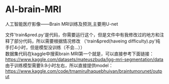 # AI-brain-MRI
人工智能医疗影像——Brain MRI训练及预测,主要用U-net                 

文件'train&pred.py'是代码，你需要运行这个，但是文件中有我修改过的地方和注释了部分代码，所以需要根据情况修改 （'train&pred(haveing difficulty).py'纯手打4小时，但是模型没训练（不会...））                   
数据集代码在kaggle中搜索brain MRI第一个就是，可以直接参考下面链接：                           
https://www.kaggle.com/datasets/mateuszbuda/lgg-mri-segmentation/data    
由于训练模型需要9.9小时左右，所以直接提供model：                                   
https://www.kaggle.com/code/tmamirulhaquebhuiyan/braintumorunet/output      



